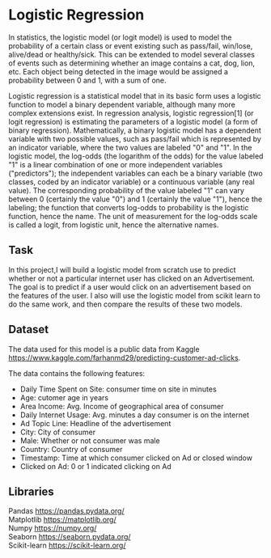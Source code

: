 # Logistic Regression
In statistics, the logistic model (or logit model) is used to model the probability of a certain class or event existing such as pass/fail, win/lose, alive/dead or healthy/sick. 
This can be extended to model several classes of events such as determining whether an image contains a cat, dog, lion, etc. 
Each object being detected in the image would be assigned a probability between 0 and 1, with a sum of one.

Logistic regression is a statistical model that in its basic form uses a logistic function to model a binary dependent variable, 
although many more complex extensions exist. In regression analysis,
logistic regression[1] (or logit regression) is estimating the parameters of a logistic model (a form of binary regression). Mathematically, 
a binary logistic model has a dependent variable with two possible values, such as pass/fail which is represented by an indicator variable, where the two values are labeled "0" and "1". In the logistic model, the log-odds (the logarithm of the odds) for the value labeled "1" is a linear combination of one or more independent variables ("predictors"); the independent variables can each be a binary variable (two classes, coded by an indicator variable) or a continuous variable (any real value). The corresponding probability of the value labeled "1" can vary between 0 (certainly the value "0") and 1 (certainly the value "1"), hence the labeling; the function that converts log-odds to probability is the logistic function, hence the name. 
The unit of measurement for the log-odds scale is called a logit, from logistic unit, hence the alternative names. 

## Task 
In this project,I will build a logistic model from scratch use to predict whether or not a particular internet user has clicked on an Advertisement.
The goal is to predict if a user would click on an advertisement based on the features of the user.
I also will use the logistic model from scikit learn to do the same work, and then compare the results of these two models.

## Dataset
The data used for this model is a public data from Kaggle https://www.kaggle.com/farhanmd29/predicting-customer-ad-clicks.

The data contains the following features:  

- Daily Time Spent on Site: consumer time on site in minutes
- Age: cutomer age in years
- Area Income: Avg. Income of geographical area of consumer
- Daily Internet Usage: Avg. minutes a day consumer is on the internet
- Ad Topic Line: Headline of the advertisement
- City: City of consumer
- Male: Whether or not consumer was male
- Country: Country of consumer
- Timestamp: Time at which consumer clicked on Ad or closed window
- Clicked on Ad: 0 or 1 indicated clicking on Ad

## Libraries 
Pandas https://pandas.pydata.org/  
Matplotlib https://matplotlib.org/  
Numpy https://numpy.org/  
Seaborn https://seaborn.pydata.org/  
Scikit-learn https://scikit-learn.org/  
